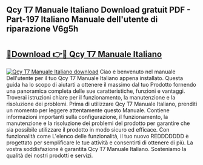 ## Qcy T7 Manuale Italiano Download gratuit PDF - Part-197 Italiano Manuale dell'utente di riparazione V6g5h

# <h2><a href="http://dffys8r.blite.top/?on=Qcy+T7+Manuale+Italiano">🔗Download 👉🔴 Qcy T7 Manuale Italiano</a></h2>

[![Qcy T7 Manuale Italiano download](https://i.imgur.com/lujVjoI.png)](http://dffys8r.blite.top/?on=Qcy+T7+Manuale+Italiano)
Ciao e benvenuto nel manuale Dell'utente per il tuo Qcy T7 Manuale Italiano appena installato. Questa guida ha lo scopo di aiutarti a ottenere il massimo dal tuo Prodotto fornendo una panoramica completa delle sue caratteristiche, funzioni e vantaggi. Troverai istruzioni chiare per il funzionamento, la manutenzione e la risoluzione dei problemi. Prima di utilizzare Qcy T7 Manuale Italiano, prenditi un momento per leggere attentamente questo Manuale. Contiene informazioni importanti sulla configurazione, il funzionamento, la manutenzione e la risoluzione dei problemi del prodotto per garantire che sia possibile utilizzare il prodotto in modo sicuro ed efficace. Con funzionalità come L'elenco delle funzionalità, il tuo nuovo REDDDDDDD è progettato per semplificare le tue attività e consentirti di ottenere di più. La vostra soddisfazione è garantita Qcy T7 Manuale Italiano. Sosteniamo la qualità dei nostri prodotti e servizi.
